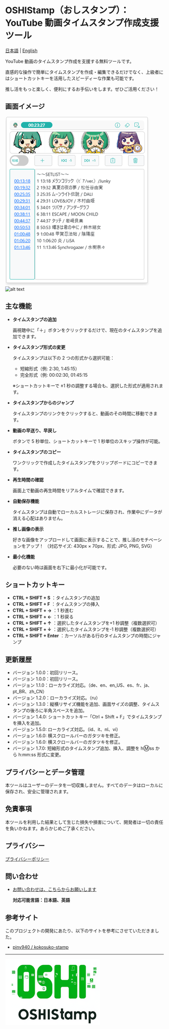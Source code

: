# OSHIStamp（おしスタンプ）：YouTube 動画タイムスタンプ作成支援ツール

[日本語](README.md) | [English](README-EN.md)

YouTube 動画のタイムスタンプ作成を支援する無料ツールです。

直感的な操作で簡単にタイムスタンプを作成・編集できるだけでなく、上級者にはショートカットキーを活用したスピーディーな作業も可能です。

推し活をもっと楽しく、便利にするお手伝いをします。ぜひご活用ください！

## 画面イメージ

![alt text](./images/image-screen.png)
![alt text](./images/image-edit.GIF)

## 主な機能

- **タイムスタンプの追加**

  画視聴中に「＋」ボタンをクリックするだけで、現在のタイムスタンプを追加できます。

- **タイムスタンプ形式の変更**

  タイムスタンプは以下の 2 つの形式から選択可能：

  - 短縮形式（例: 2:30, 1:45:15）
  - 完全形式（例: 00:02:30, 01:45:15

  ※ショートカットキーで ±1 秒の調整する場合も、選択した形式が適用されます。

- **タイムスタンプからのジャンプ**

  タイムスタンプのリンクをクリックすると、動画のその時間に移動できます。

- **動画の早送り、早戻し**

  ボタンで 5 秒単位、ショートカットキーで 1 秒単位のスキップ操作が可能。

- **タイムスタンプのコピー**

  ワンクリックで作成したタイムスタンプをクリップボードにコピーできます。

- **再生時間の確認**

  画面上で動画の再生時間をリアルタイムで確認できます。

- **自動保存機能**

  タイムスタンプは自動でローカルストレージに保存され、作業中にデータが消える心配はありません。

- **推し画像の表示**

  好きな画像をアップロードして画面に表示することで、推し活のモチベーションをアップ！
  （対応サイズ: 430px × 70px、形式: JPG, PNG, SVG）

- **最小化機能**

  必要のない時は画面を右下に最小化が可能です。

## ショートカットキー

- **CTRL + SHIFT + S** ：タイムスタンプの追加
- **CTRL + SHIFT + F** ：タイムスタンプの挿入
- **CTRL + SHIFT + →** ：1 秒進む
- **CTRL + SHIFT + ←** ：1 秒戻る
- **CTRL + SHIFT + ↑** ：選択したタイムスタンプを+1 秒調整（複数選択可）
- **CTRL + SHIFT + ↓** ：選択したタイムスタンプを-1 秒調整（複数選択可）
- **CTRL + SHIFT + Enter** ：カーソルがある行のタイムスタンプの時間にジャンプ

## 更新履歴

- バージョン 1.0.0：初回リリース。
- バージョン 1.0.0：初回リリース。
- バージョン 1.1.0：ローカライズ対応。（de、en、en_US、es、fr、ja、pt_BR、zh_CN）
- バージョン 1.2.0：ローカライズ対応。（ru）
- バージョン 1.3.0：縦横リサイズ機能を追加、画面サイズの調整、タイムスタンプの後ろに半角スペースを追加。
- バージョン 1.4.0: ショートカットキー「Ctrl + Shift + F」でタイムスタンプを挿入を追加。
- バージョン 1.5.0: ローカライズ対応。（id、it、nl、vi）
- バージョン 1.6.0: 横スクロールバーのガタツキを修正。
- バージョン 1.6.0: 横スクロールバーのガタツキを修正。
- バージョン 1.7.0: 短縮形式のタイムスタンプ追加、挿入、調整を h:m:ss から h:mm:ss 形式に変更。

## プライバシーとデータ管理

本ツールはユーザーのデータを一切収集しません。すべてのデータはローカルに保存され、安全に管理されます。

## 免責事項

本ツールを利用した結果として生じた損失や損害について、開発者は一切の責任を負いかねます。あらかじめご了承ください。

## プライバシー

[プライバシーポリシー](https://takanori-azegami-jp.github.io/OSHIStamp-docs/)

## 問い合わせ

- [お問い合わせは、こちらからお願いします](https://github.com/takanori-azegami-jp/OSHIStamp-docs/issues)

  **対応可能言語：日本語、英語**

## 参考サイト

このプロジェクトの開発にあたり、以下のサイトを参考にさせていただきました。

- [piny940 / kokosuko-stamp](https://github.com/piny940/kokosuko-stamp)

---

![alt text](./images/image-logo.png)
